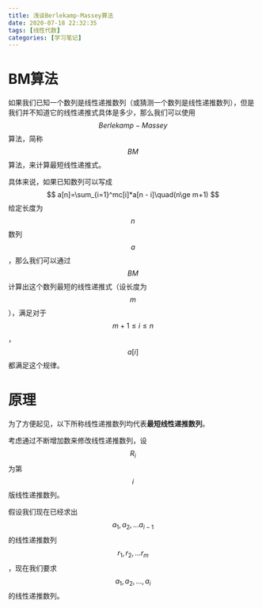 ```yaml
---
title: 浅谈Berlekamp-Massey算法
date: 2020-07-18 22:32:35
tags: [线性代数]
categories: [学习笔记]
---
```


# BM算法

如果我们已知一个数列是线性递推数列（或猜测一个数列是线性递推数列），但是我们并不知道它的线性递推式具体是多少，那么我们可以使用$$Berlekamp-Massey$$算法，简称$$BM$$算法，来计算最短线性递推式。

具体来说，如果已知数列可以写成
$$
a[n]=\sum_{i=1}^mc[i]*a[n - i]\quad(n\ge m+1)
$$
给定长度为$$n$$数列$$a$$，那么我们可以通过$$BM$$计算出这个数列最短的线性递推式（设长度为$$m$$），满足对于$$m+1\le i\le n$$，$$a[i]$$都满足这个规律。

<!--more-->

# 原理

为了方便起见，以下所称线性递推数列均代表**最短线性递推数列**。

考虑通过不断增加数来修改线性递推数列，设$$R_i$$为第$$i$$版线性递推数列。

假设我们现在已经求出$$a_1,a_2,...a_{i-1}$$的线性递推数列$$r_1,r_2,...r_m$$，现在我们要求$$a_1,a_2,...,a_i$$的线性递推数列。